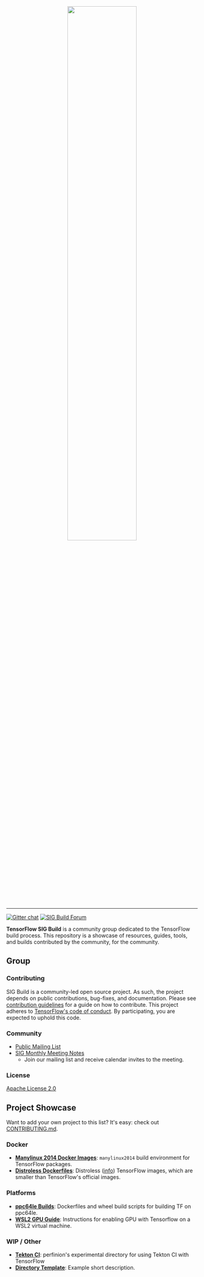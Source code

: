 <div align="center">
  <img src="https://github.com/tensorflow/community/blob/master/sigs/logos/SIGBuild.png" width="60%"><br><br>
</div>

-----------------

[![Gitter chat](https://img.shields.io/badge/chat-on%20gitter-46bc99.svg)](https://gitter.im/tensorflow/sig-build)
[![SIG Build Forum](https://img.shields.io/badge/discuss-on%20tensorflow.org-orange)](https://groups.google.com/a/tensorflow.org/g/build)

**TensorFlow SIG Build** is a community group dedicated to the TensorFlow build
process. This repository is a showcase of resources, guides, tools, and builds
contributed by the community, for the community.

## Group

### Contributing

SIG Build is a community-led open source project. As such, the project
depends on public contributions, bug-fixes, and documentation. Please
see [contribution guidelines](CONTRIBUTING.md) for a guide on how to
contribute. This project adheres to [TensorFlow's code of conduct](CODE_OF_CONDUCT.md).
By participating, you are expected to uphold this code.

### Community

* [Public Mailing List](https://groups.google.com/a/tensorflow.org/forum/#!forum/build)
* [SIG Monthly Meeting Notes](https://docs.google.com/document/d/10_3IQ5aF-88ADJNLF0WOpb09bZ15x-sBnRSnDHNCNr8/edit)
    * Join our mailing list and receive calendar invites to the meeting.

### License
[Apache License 2.0](LICENSE)

## Project Showcase

Want to add your own project to this list? It's easy: check out
[CONTRIBUTING.md](CONTRIBUTING.md).

### Docker

* [**Manylinux 2014 Docker Images**](manylinux_2014_docker_images):
  `manylinux2014` build environment for TensorFlow packages.
* [**Distroless Dockerfiles**](https://github.com/uvarc/rivanna-docker):
  Distroless ([info](https://github.com/GoogleContainerTools)) TensorFlow
  images, which are smaller than TensorFlow's official images.

### Platforms

* [**ppc64le Builds**](ppc64le_builds): Dockerfiles and wheel build scripts for
  building TF on ppc64le.
* [**WSL2 GPU Guide**](wsl2_gpu_guide): Instructions for enabling GPU with Tensorflow
  on a WSL2 virtual machine.


### WIP / Other

* [**Tekton CI**](tekton): perfinion's experimental directory for using Tekton 
  CI with TensorFlow
* [**Directory Template**](directory_template): Example short description.

